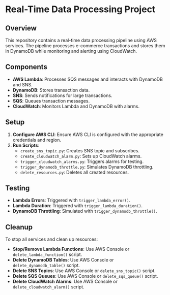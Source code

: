 # Real-Time Data Processing Project

## Overview

This repository contains a real-time data processing pipeline using AWS services. The pipeline processes e-commerce transactions and stores them in DynamoDB while monitoring and alerting using CloudWatch.

## Components

- **AWS Lambda**: Processes SQS messages and interacts with DynamoDB and SNS.
- **DynamoDB**: Stores transaction data.
- **SNS**: Sends notifications for large transactions.
- **SQS**: Queues transaction messages.
- **CloudWatch**: Monitors Lambda and DynamoDB with alarms.

## Setup

1. **Configure AWS CLI**: Ensure AWS CLI is configured with the appropriate credentials and region.
2. **Run Scripts**:
   - `create_sns_topic.py`: Creates SNS topic and subscribes.
   - `create_cloudwatch_alarm.py`: Sets up CloudWatch alarms.
   - `trigger_cloudwatch_alarms.py`: Triggers alarms for testing.
   - `trigger_dynamodb_throttle.py`: Simulates DynamoDB throttling.
   - `delete_resources.py`: Deletes all created resources.

## Testing

- **Lambda Errors**: Triggered with `trigger_lambda_error()`.
- **Lambda Duration**: Triggered with `trigger_lambda_duration()`.
- **DynamoDB Throttling**: Simulated with `trigger_dynamodb_throttle()`.

## Cleanup

To stop all services and clean up resources:

- **Stop/Remove Lambda Functions**: Use AWS Console or `delete_lambda_function()` script.
- **Delete DynamoDB Tables**: Use AWS Console or `delete_dynamodb_table()` script.
- **Delete SNS Topics**: Use AWS Console or `delete_sns_topic()` script.
- **Delete SQS Queues**: Use AWS Console or `delete_sqs_queue()` script.
- **Delete CloudWatch Alarms**: Use AWS Console or `delete_cloudwatch_alarm()` script.
